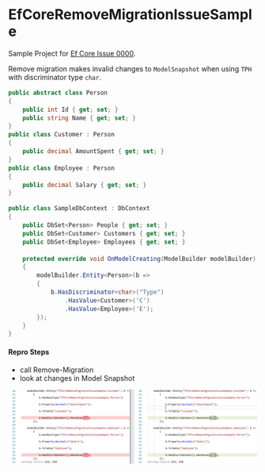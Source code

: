 # EfCoreRemoveMigrationIssueSample

Sample Project for [Ef Core Issue 0000]().

Remove migration makes invalid changes to `ModelSnapshot` when using `TPH` with discriminator type `char`.

``` csharp
public abstract class Person
{
    public int Id { get; set; }
    public string Name { get; set; }
}
public class Customer : Person
{
    public decimal AmountSpent { get; set; }
}
public class Employee : Person
{
    public decimal Salary { get; set; }
}
```

``` csharp
public class SampleDbContext : DbContext
{
    public DbSet<Person> People { get; set; }
    public DbSet<Customer> Customers { get; set; }
    public DbSet<Employee> Employees { get; set; }

    protected override void OnModelCreating(ModelBuilder modelBuilder)
    {
        modelBuilder.Entity<Person>(b =>
        {
            b.HasDiscriminator<char>("Type")
                .HasValue<Customer>('C')
                .HasValue<Employee>('E');
        });
    }
}
```

#### Repro Steps
 - call Remove-Migration
 - look at changes in Model Snapshot
 
 ![ModelSnapshot](ModelSnapshotDifference.PNG)
